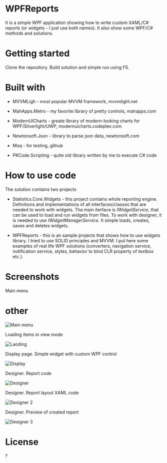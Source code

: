 # WPFReports
It is a simple WPF application showing how to write custom XAML/C# reports (or widgets - I just use both names). It also show some WPF/C# methods and solutions.


# Getting started
Clone the repository. Build solution and simple run using F5.


# Built with
* MVVMLigh - most popular MVVM framework, mvvmlight.net

* MahApps.Metro - my favorite library of pretty controls, mahapps.com

* ModernUICharts - greate library of modern-looking charts for WPF/Silverlight/UWP, modernuicharts.codeplex.com

* Newtonsoft.Json - library to parse json data, newtonsoft.com

* Moq - for testing, github

* PKCode.Scripting - quite old library written by me to execute C# code


# How to use code
The solution contains two projects

* Statistics.Core.Widgets - this project contains whole reporting engine. Definitions and implementations of all interfaces/classes that are needed to work with widgets. Tha main iterface is _IWidgetService_, that can be used to load and run widgets from files. To work with designer, it is needed to use _IWidgetManagerService_. It simple loads, creates, saves and deletes widgets.

* WPFReports - this is an sample projects that shows how to use widgets library. I tried to use SOLID principles and MVVM. I put here some examples of real life WPF solutions (converters, navigation service, notification service, styles, behavior to bind CLR property of textbox etc.).

# Screenshots
Main menu

# other

![Main menu](https://github.com/darthmaure/WPFReports/blob/master/src/Images/MainMenu.PNG "Main menu")

Loading items in view mode

![Laoding](https://github.com/darthmaure/WPFReports/blob/master/src/Images/LoadingItems.PNG "Loading items in view mode")

Display page. Simple widget with custom WPF control

![Display](https://github.com/darthmaure/WPFReports/blob/master/src/Images/Display.PNG "Display page. Simple widget with custom WPF control")

Designer. Report code

![Designer](https://github.com/darthmaure/WPFReports/blob/master/src/Images/DesignerCode.PNG "Designer. Report code")

Designer. Report layout XAML code

![Designer 2](https://github.com/darthmaure/WPFReports/blob/master/src/Images/DesignerLayout.PNG "Designer. Report layout XAML code")

Designer. Preview of created report

![Designer 3](https://github.com/darthmaure/WPFReports/blob/master/src/Images/DesignerPreview.PNG "Designer. Preview of created report")


# License
?
